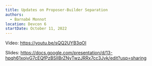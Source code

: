 ```yaml
---
title: Updates on Proposer-Builder Separation
authors:
  - Barnabé Monnot
location: Devcon 6
startDate: October 11, 2022
---
```


Video: <https://youtu.be/sQQ2UYB3qOI>

Slides: <https://docs.google.com/presentation/d/13-hpqh61xojvG7cEQfPzBSIIBrZNyTwzJRRx7cc3Jvk/edit?usp=sharing>
